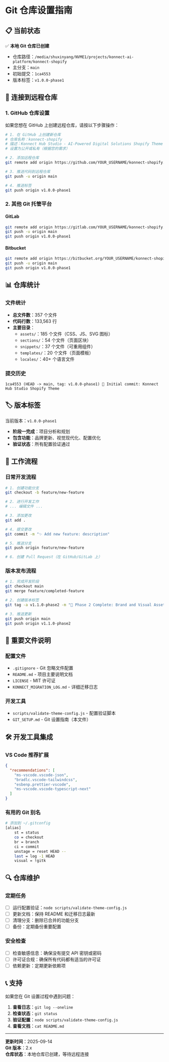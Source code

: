 # Git 仓库设置指南

## 📋 当前状态

✅ **本地 Git 仓库已创建**
- 仓库路径：`/media/shuxinyang/NVME1/projects/konnect-ai-platform/konnect-shopify`
- 主分支：`main`
- 初始提交：`1ca4553`
- 版本标签：`v1.0.0-phase1`

## 🔗 连接到远程仓库

### 1. GitHub 仓库设置

如果您想在 GitHub 上创建远程仓库，请按以下步骤操作：

```bash
# 1. 在 GitHub 上创建新仓库
# 仓库名称：konnect-shopify
# 描述：Konnect Hub Studio - AI-Powered Digital Solutions Shopify Theme
# 设置为公开或私有（根据您的需求）

# 2. 添加远程仓库
git remote add origin https://github.com/YOUR_USERNAME/konnect-shopify.git

# 3. 推送代码到远程仓库
git push -u origin main

# 4. 推送标签
git push origin v1.0.0-phase1
```

### 2. 其他 Git 托管平台

#### GitLab
```bash
git remote add origin https://gitlab.com/YOUR_USERNAME/konnect-shopify.git
git push -u origin main
git push origin v1.0.0-phase1
```

#### Bitbucket
```bash
git remote add origin https://bitbucket.org/YOUR_USERNAME/konnect-shopify.git
git push -u origin main
git push origin v1.0.0-phase1
```

## 📊 仓库统计

### 文件统计
- **总文件数**：357 个文件
- **代码行数**：133,563 行
- **主要目录**：
  - `assets/`：185 个文件（CSS、JS、SVG 图标）
  - `sections/`：54 个文件（页面区块）
  - `snippets/`：37 个文件（可重用组件）
  - `templates/`：20 个文件（页面模板）
  - `locales/`：40+ 个语言文件

### 提交历史
```
1ca4553 (HEAD -> main, tag: v1.0.0-phase1) 🎉 Initial commit: Konnect Hub Studio Shopify Theme
```

## 🏷️ 版本标签

当前版本：`v1.0.0-phase1`
- **阶段一完成**：项目分析和规划
- **包含功能**：品牌更新、视觉现代化、配置优化
- **验证状态**：所有配置验证通过

## 🔄 工作流程

### 日常开发流程
```bash
# 1. 创建功能分支
git checkout -b feature/new-feature

# 2. 进行开发工作
# ... 编辑文件 ...

# 3. 添加更改
git add .

# 4. 提交更改
git commit -m "✨ Add new feature: description"

# 5. 推送分支
git push origin feature/new-feature

# 6. 创建 Pull Request（在 GitHub/GitLab 上）
```

### 版本发布流程
```bash
# 1. 完成开发阶段
git checkout main
git merge feature/completed-feature

# 2. 创建版本标签
git tag -a v1.1.0-phase2 -m "🎯 Phase 2 Complete: Brand and Visual Assets"

# 3. 推送更新
git push origin main
git push origin v1.1.0-phase2
```

## 📁 重要文件说明

### 配置文件
- `.gitignore` - Git 忽略文件配置
- `README.md` - 项目主要说明文档
- `LICENSE` - MIT 许可证
- `KONNECT_MIGRATION_LOG.md` - 详细迁移日志

### 开发工具
- `scripts/validate-theme-config.js` - 配置验证脚本
- `GIT_SETUP.md` - Git 设置指南（本文件）

## 🛠️ 开发工具集成

### VS Code 推荐扩展
```json
{
  "recommendations": [
    "ms-vscode.vscode-json",
    "bradlc.vscode-tailwindcss",
    "esbenp.prettier-vscode",
    "ms-vscode.vscode-typescript-next"
  ]
}
```

### 有用的 Git 别名
```bash
# 添加到 ~/.gitconfig
[alias]
    st = status
    co = checkout
    br = branch
    ci = commit
    unstage = reset HEAD --
    last = log -1 HEAD
    visual = !gitk
```

## 🔍 仓库维护

### 定期任务
- [ ] 运行配置验证：`node scripts/validate-theme-config.js`
- [ ] 更新文档：保持 README 和迁移日志最新
- [ ] 清理分支：删除已合并的功能分支
- [ ] 备份：定期备份重要配置

### 安全检查
- [ ] 检查敏感信息：确保没有提交 API 密钥或密码
- [ ] 许可证合规：确保所有代码都有适当的许可证
- [ ] 依赖更新：定期更新依赖项

## 📞 支持

如果您在 Git 设置过程中遇到问题：

1. **查看日志**：`git log --oneline`
2. **检查状态**：`git status`
3. **验证配置**：`node scripts/validate-theme-config.js`
4. **查看文档**：`cat README.md`

---

**更新时间**：2025-09-14  
**Git 版本**：2.x  
**仓库状态**：本地仓库已创建，等待远程连接
